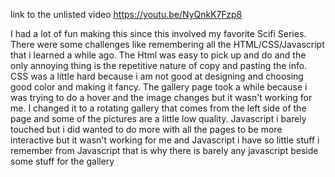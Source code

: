 link to the unlisted video https://youtu.be/NyQnkK7Fzp8

I had a lot of fun making this since this involved my favorite Scifi Series. There were some challenges like remembering all the HTML/CSS/Javascript that i learned a while ago. The Html was easy to pick up and do and the only annoying thing is the repetitive nature of copy and pasting the info. CSS was a little hard because i am not good at designing and choosing good color and making it fancy. The gallery page took a while because i was trying to do a hover and the image changes but it wasn't working for me. I changed it to a rotating gallery that comes from the left side of the page and some of the pictures are a little low quality. Javascript i barely touched but i did wanted to do more with all the pages to be more interactive but it wasn't working for me and Javascript i have so little stuff i remember from Javascript that is why there is barely any javascript beside some stuff for the gallery
